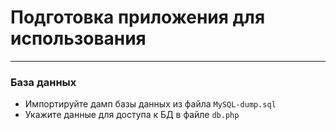 # Подготовка приложения для использования

---

### База данных

- Импортируйте дамп базы данных из файла `MySQL-dump.sql`
- Укажите данные для доступа к БД в файле `db.php`